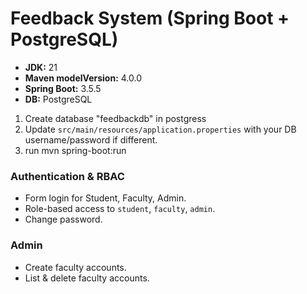 # Feedback System (Spring Boot + PostgreSQL)

- **JDK:** 21
- **Maven modelVersion:** 4.0.0
- **Spring Boot:** 3.5.5
- **DB:** PostgreSQL

1. Create database "feedbackdb" in postgress
2. Update `src/main/resources/application.properties` with your DB username/password if different.
3. run mvn spring-boot:run

### Authentication & RBAC
- Form login for Student, Faculty, Admin.
- Role-based access to `student`, `faculty`, `admin`.
- Change password.

### Admin
- Create faculty accounts.
- List & delete faculty accounts.
